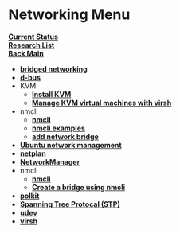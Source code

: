 # Networking Menu

**[Current Status](../development/status/weekly/current_status.md)**\
**[Research List](../../research_list.md)**\
**[Back Main](../../../README.md)**

- **[bridged networking](./bridged_networking.md)**
- **[d-bus](./d-bus.md)**
- KVM
  - **[Install KVM](./kvm/kvm_install.md)**
  - **[Manage KVM virtual machines with virsh](./kvm/manage_virtual_machines_with_virsh.md)**
- nmcli
  - **[nmcli](./nmcli/nmcli.md)**
  - **[nmcli examples](./nmcli/nmcli_examples.md)**
  - **[add network bridge](./nmcli/how_to_add_network_bridge_nmcli.md)**
- **[Ubuntu network management](./network_management.md)**
- **[netplan](./netplan.md)**
- **[NetworkManager](./network_manager.md)**
- nmcli
  - **[nmcli](./nmcli/nmcli.md)**
  - **[Create a bridge using nmcli](./nmcli/how_to_add_network_bridge_nmcli.md)**
- **[polkit](./polkit.md)**
- **[Spanning Tree Protocal (STP)](./stp.md)**
- **[udev](./udev.md)**
- **[virsh](./virsh.md)**
